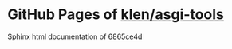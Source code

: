 GitHub Pages of [klen/asgi-tools](https://github.com/klen/asgi-tools.git)
===
Sphinx html documentation of [6865ce4d](https://github.com/klen/asgi-tools/tree/6865ce4d0b36712bb1fb1513378a8c02ff370900)
